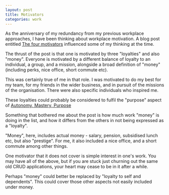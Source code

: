 ```yaml
---
layout: post
title: Motivators
categories: work
---
```


As the anniversary of my redundancy from my previous workplace approaches,
I have been thinking about workplace motivation.  A blog post entitled
[The four motivators](https://apenwarr.ca/log/20161213) influenced some of
my thinking at the time.

The thrust of the post is that one is motivated by three "loyalties" and also "money".
Everyone is motivated by a different balance of loyalty to an individual, a 
group, and a mission, alongside a broad definition of "money" 
(including perks, nice office, short commute etc).

This was certainly true of me in that role.  I was motivated to do my best for my team, 
for my friends in the wider business, and in pursuit of the missions of the
organisation.  There were also specific individuals who inspired me.

These loyalties could probably be considered to fulfil the "purpose" aspect of
[Autonomy, Mastery, Purpose](https://www.mindtools.com/pages/article/autonomy-mastery-purpose.htm)

Something that bothered me about the post is how much work "money" is doing in 
the list, and how it differs from the others in not being expressed as a "loyalty".

"Money", here, includes actual money - salary, pension, subsidised lunch etc, but 
also "prestige".  For me, it also included a nice office, and a short commute
among other things.

One motivator that it does not cover is simple interest in one's work. 
You may have all of the above, but if you are stuck just churning out 
the same old CRUD applications, your heart may cease to be in it after a while.

Perhaps "money" could better be replaced by "loyalty to self and dependents".
This could cover those other aspects not easily included under money.